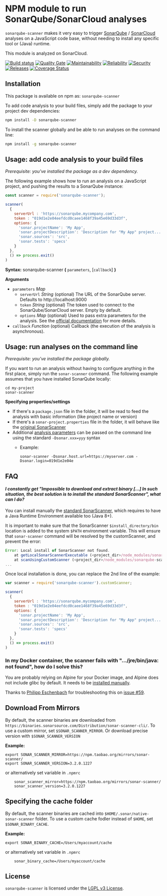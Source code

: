 # NPM module to run SonarQube/SonarCloud analyses

`sonarqube-scanner` makes it very easy to trigger [SonarQube](https://www.sonarqube.org)
/ [SonarCloud](https://sonarcloud.io) analyses on a JavaScript code base, without needing 
to install any specific tool or (Java) runtime.

This module is analyzed on SonarCloud.

[![Build status](https://travis-ci.org/bellingard/sonar-scanner-npm.svg?branch=master)](https://travis-ci.org/bellingard/sonar-scanner-npm) [![Quality Gate](https://sonarcloud.io/api/project_badges/measure?project=bellingard_sonar-scanner-npm&metric=alert_status)](https://sonarcloud.io/dashboard/index/bellingard_sonar-scanner-npm) [![Maintainability](https://sonarcloud.io/api/project_badges/measure?project=bellingard_sonar-scanner-npm&metric=sqale_rating)](https://sonarcloud.io/dashboard/index/bellingard_sonar-scanner-npm) [![Reliability](https://sonarcloud.io/api/project_badges/measure?project=bellingard_sonar-scanner-npm&metric=reliability_rating)](https://sonarcloud.io/dashboard/index/bellingard_sonar-scanner-npm) [![Security](https://sonarcloud.io/api/project_badges/measure?project=bellingard_sonar-scanner-npm&metric=security_rating)](https://sonarcloud.io/dashboard/index/bellingard_sonar-scanner-npm) [![Releases](https://img.shields.io/github/release/bellingard/sonar-scanner-npm.svg)](https://github.com/bellingard/sonar-scanner-npm/releases) [![Coverage Status](https://coveralls.io/repos/github/bellingard/sonar-scanner-npm/badge.svg)](https://coveralls.io/github/bellingard/sonar-scanner-npm)


## Installation

This package is available on npm as: `sonarqube-scanner`

To add code analysis to your build files, simply add the package to your project dev dependencies:

``` sh
npm install -D sonarqube-scanner
```

To install the scanner globally and be able to run analyses on the command line:

``` sh
npm install -g sonarqube-scanner
```

## Usage: add code analysis to your build files

_Prerequisite: you've installed the package as a dev dependency._

The following example shows how to run an analysis on a JavaScript
project, and pushing the results to a SonarQube instance:

```javascript
const scanner = require('sonarqube-scanner');

scanner(
  {
    serverUrl : 'https://sonarqube.mycompany.com',
    token : "019d1e2e04eefdcd0caee1468f39a45e69d33d3f",
    options: {
      'sonar.projectName': 'My App',
      'sonar.projectDescription': 'Description for "My App" project...',
      'sonar.sources': 'src',
      'sonar.tests': 'specs'
    }
  },
  () => process.exit()
)
```

**Syntax:** sonarqube-scanner **(** `parameters`, [`callback`] **)**

**Arguments**

* `parameters` *Map*
  * `serverUrl` *String* (optional) The URL of the SonarQube server. Defaults to http://localhost:9000
  * `token` *String* (optional) The token used to connect to the SonarQube/SonarCloud server. Empty by default.
  * `options` *Map* (optional) Used to pass extra parameters for the analysis. See the [official documentation](http://redirect.sonarsource.com/doc/analysis-parameters.html) for more details.
* `callback` *Function* (optional)
Callback (the execution of the analysis is asynchronous).

## Usage: run analyses on the command line

_Prerequisite: you've installed the package globally._

If you want to run an analysis without having to configure anything in the first place, simply run the `sonar-scanner` command. The following
example assumes that you have installed SonarQube locally:

```
cd my-project
sonar-scanner
```

**Specifying properties/settings**

* If there's a `package.json` file in the folder, it will be read to feed the analysis with basic information (like project name or version)
* If there's a `sonar-project.properties` file in the folder, it will behave like the [original SonarScanner](https://redirect.sonarsource.com/doc/install-configure-scanner.html)
* Additional [analysis parameters](https://redirect.sonarsource.com/doc/analysis-parameters.html) can be passed on the command line using the standard `-Dsonar.xxx=yyy` syntax
  * Example: 
  
    `sonar-scanner -Dsonar.host.url=https://myserver.com -Dsonar.login=019d1e2e04e`

## FAQ

#### *I constantly get "Impossible to download and extract binary [...] In such situation, the best solution is to install the standard SonarScanner", what can I do?*

You can install manually the [standard SonarScanner](https://redirect.sonarsource.com/doc/install-configure-scanner.html),
which requires to have a Java Runtime Environment available too (Java 8+). 

It is important to make sure that the SonarScanner `$install_directory/bin` location is added to the system `$PATH` environment variable. This will ensure that `sonar-scanner` command will be resolved by the customScanner, and prevent the error:

``` javascript
Error: Local install of SonarScanner not found.
    at getLocalSonarScannerExecutable (<project_dir>/node_modules/sonarqube-scanner/src/sonar-scanner-executable.js:153:11)
    at scanUsingCustomScanner (<project_dir>/node_modules/sonarqube-scanner/src/index.js:52:3)
...
```    

Once local installation is done, you can replace the 2nd line of the example:

```javascript
var scanner = require('sonarqube-scanner').customScanner;

scanner(
  {
    serverUrl : 'https://sonarqube.mycompany.com',
    token : "019d1e2e04eefdcd0caee1468f39a45e69d33d3f",
    options: {
      'sonar.projectName': 'My App',
      'sonar.projectDescription': 'Description for "My App" project...',
      'sonar.sources': 'src',
      'sonar.tests': 'specs'
    }
  },
  () => process.exit()
)
```

### In my Docker container, the scanner fails with ".../jre/bin/java: not found", how do I solve this?

You are probably relying on Alpine for your Docker image, and Alpine does not include glibc by default. 
It needs to be [installed manually](https://laptrinhx.com/docker-for-mac-alpine-glibc-issues-802275018).

Thanks to [Philipp Eschenbach](https://github.com/peh) for troubleshooting this on [issue #59](https://github.com/bellingard/sonar-scanner-npm/issues/59).

## Download From Mirrors

By default, the scanner binaries are downloaded from `https://binaries.sonarsource.com/Distribution/sonar-scanner-cli/`.
To use a custom mirror, set `$SONAR_SCANNER_MIRROR`. Or download precise version with `$SONAR_SCANNER_VERSION`

**Example:**
```shell
export SONAR_SCANNER_MIRROR=https://npm.taobao.org/mirrors/sonar-scanner/
export SONAR_SCANNER_VERSION=3.2.0.1227
```

or alternatively set variable in `.npmrc`

```
    sonar_scanner_mirror=https://npm.taobao.org/mirrors/sonar-scanner/
    sonar_scanner_version=3.2.0.1227
```

## Specifying the cache folder

By default, the scanner binaries are cached into `$HOME/.sonar/native-sonar-scanner` folder.
To use a custom cache fodler instead of `$HOME`, set `$SONAR_BINARY_CACHE`.

**Example:**
```shell
export SONAR_BINARY_CACHE=/Users/myaccount/cache
```

or alternatively set variable in `.npmrc`

```
    sonar_binary_cache=/Users/myaccount/cache
```

## License

`sonarqube-scanner` is licensed under the [LGPL v3 License](http://www.gnu.org/licenses/lgpl.txt).
